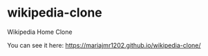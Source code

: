 # wikipedia-clone
Wikipedia Home Clone 

You can see it here: https://mariajmr1202.github.io/wikipedia-clone/
